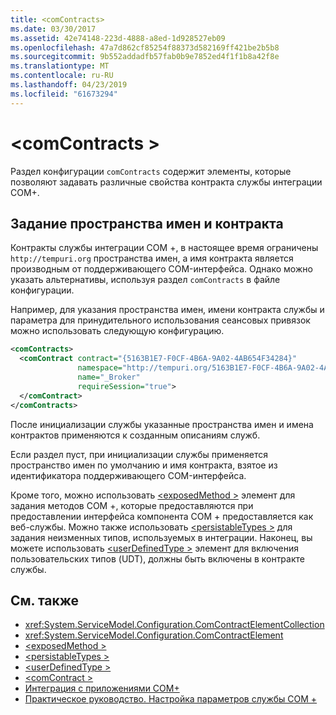 ```yaml
---
title: <comContracts>
ms.date: 03/30/2017
ms.assetid: 42e74148-223d-4888-a8ed-1d928527eb09
ms.openlocfilehash: 47a7d862cf85254f88373d582169ff421be2b5b8
ms.sourcegitcommit: 9b552addadfb57fab0b9e7852ed4f1f1b8a42f8e
ms.translationtype: MT
ms.contentlocale: ru-RU
ms.lasthandoff: 04/23/2019
ms.locfileid: "61673294"
---
```

# <a name="comcontracts"></a>\<comContracts >
Раздел конфигурации `comContracts` содержит элементы, которые позволяют задавать различные свойства контракта службы интеграции COM+.  
  
## <a name="specifying-namespace-and-contract"></a>Задание пространства имен и контракта  
 Контракты службы интеграции COM +, в настоящее время ограничены `http://tempuri.org` пространства имен, а имя контракта является производным от поддерживающего COM-интерфейса. Однако можно указать альтернативы, используя раздел `comContracts` в файле конфигурации.  
  
 Например, для указания пространства имен, имени контракта службы и параметра для принудительного использования сеансовых привязок можно использовать следующую конфигурацию.  
  
```xml  
<comContracts>
  <comContract contract="{5163B1E7-F0CF-4B6A-9A02-4AB654F34284}"
               namespace="http://tempuri.org/5163B1E7-F0CF-4B6A-9A02-4AB654F34284"
               name="_Broker"
               requireSession="true">
  </comContract>
</comContracts>
```  
  
 После инициализации службы указанные пространства имен и имена контрактов применяются к созданным описаниям служб.  
  
 Если раздел пуст, при инициализации службы применяется пространство имен по умолчанию и имя контракта, взятое из идентификатора поддерживающего COM-интерфейса.  
  
 Кроме того, можно использовать [ \<exposedMethod >](../../../../../docs/framework/configure-apps/file-schema/wcf/exposedmethod.md) элемент для задания методов COM +, которые предоставляются при предоставлении интерфейса компонента COM + предоставляется как веб-службы. Можно также использовать [ \<persistableTypes >](../../../../../docs/framework/configure-apps/file-schema/wcf/persistabletypes.md) для задания неизменных типов, используемых в интеграции. Наконец, вы можете использовать [ \<userDefinedType >](../../../../../docs/framework/configure-apps/file-schema/wcf/userdefinedtype.md) элемент для включения пользовательских типов (UDT), должны быть включены в контракте службы.  
  
## <a name="see-also"></a>См. также

- <xref:System.ServiceModel.Configuration.ComContractElementCollection>
- <xref:System.ServiceModel.Configuration.ComContractElement>
- [\<exposedMethod >](../../../../../docs/framework/configure-apps/file-schema/wcf/exposedmethod.md)
- [\<persistableTypes >](../../../../../docs/framework/configure-apps/file-schema/wcf/persistabletypes.md)
- [\<userDefinedType >](../../../../../docs/framework/configure-apps/file-schema/wcf/userdefinedtype.md)
- [\<comContract >](../../../../../docs/framework/configure-apps/file-schema/wcf/comcontract.md)
- [Интеграция с приложениями COM+](../../../../../docs/framework/wcf/feature-details/integrating-with-com-plus-applications.md)
- [Практическое руководство. Настройка параметров службы COM +](../../../../../docs/framework/wcf/feature-details/how-to-configure-com-service-settings.md)
